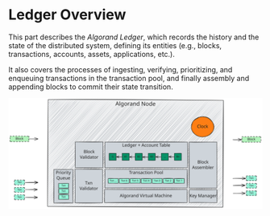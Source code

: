 # Ledger Overview

This part describes the _Algorand Ledger_, which records the history and the state
of the distributed system, defining its entities (e.g., blocks, transactions, accounts,
assets, applications, etc.).

It also covers the processes of ingesting, verifying, prioritizing, and enqueuing
transactions in the transaction pool, and finally assembly and appending blocks to
commit their state transition.

![Ledger Overview](../images/ledger-overview.svg "Ledger Overview")